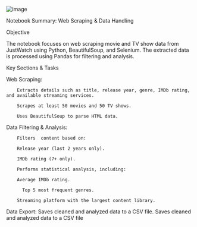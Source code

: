 ![image](https://github.com/user-attachments/assets/8e690565-2a7b-43b9-b27e-8dbff7cb3655)




Notebook Summary: Web Scraping & Data Handling


Objective

The notebook focuses on web scraping movie and TV show data from JustWatch using Python, BeautifulSoup, and Selenium. The extracted data is processed using Pandas for filtering and analysis.



Key Sections & Tasks

Web Scraping:

        Extracts details such as title, release year, genre, IMDb rating, and available streaming services.

        Scrapes at least 50 movies and 50 TV shows.

        Uses BeautifulSoup to parse HTML data.

 Data Filtering & Analysis:

        Filters  content based on:

        Release year (last 2 years only).

        IMDb rating (7+ only).

        Performs statistical analysis, including:

        Average IMDb rating.

          Top 5 most frequent genres.

        Streaming platform with the largest content library.



Data Export:
        Saves cleaned and analyzed data to a CSV file.
Saves cleaned and analyzed data to a CSV file
